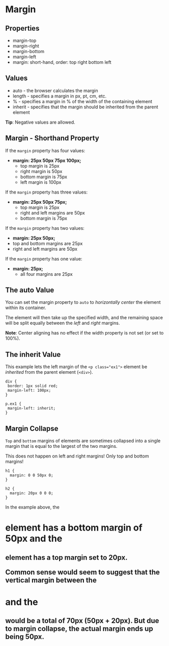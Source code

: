# Margin
## Properties
* margin-top
* margin-right
* margin-bottom
* margin-left
* margin: short-hand, order: top right bottom left

## Values
* auto - the browser calculates the margin
* length - specifies a margin in px, pt, cm, etc.
* % - specifies a margin in % of the width of the containing element
* inherit - specifies that the margin should be inherited from the parent element

**Tip**: Negative values are allowed.

## Margin - Shorthand Property
If the `margin` property has four values:

* **margin: 25px 50px 75px 100px;**
  * top margin is 25px
  * right margin is 50px
  * bottom margin is 75px
  * left margin is 100px
  
If the `margin` property has three values:

* **margin: 25px 50px 75px;**
  * top margin is 25px
  * right and left margins are 50px
  * bottom margin is 75px

If the `margin` property has two values:

* **margin: 25px 50px;**
* top and bottom margins are 25px
* right and left margins are 50px

If the `margin` property has one value:

* **margin: 25px;**
  * all four margins are 25px
  
## The auto Value
You can set the margin property to `auto` to _horizontally center_ the element within its container.

The element will then take up the specified width, and the remaining space will be split equally between the _left_ and _right_ margins.

**Note**: Center aligning has no effect if the width property is not set (or set to 100%).

## The inherit Value
This example lets the left margin of the `<p class="ex1">` element be _inherited_ from the parent element (`<div>`).
 ```
 div {
  border: 1px solid red;
  margin-left: 100px;
}

p.ex1 {
  margin-left: inherit;
}
```

## Margin Collapse
`Top` and `bottom` margins of elements are sometimes collapsed into a single margin that is equal to the largest of the two margins.

This does not happen on left and right margins! Only top and bottom margins!
```
h1 {
  margin: 0 0 50px 0;
}

h2 {
  margin: 20px 0 0 0;
}
```
In the example above, the <h1> element has a bottom margin of 50px and the <h2> element has a top margin set to 20px.

Common sense would seem to suggest that the vertical margin between the <h1> and the <h2> would be a total of 70px (50px + 20px). But due to margin collapse, the actual margin ends up being 50px.

